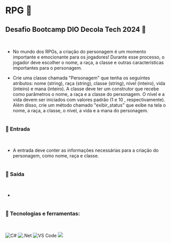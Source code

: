 # RPG 🎲 

## Desafio Bootcamp DIO Decola Tech 2024 🚀 
</br>

- No mundo dos RPGs, a criação do personagem é um momento importante e emocionante para os jogadores! Durante esse processo, o jogador deve escolher o nome, a raça, a classe e outras características importantes para o personagem.

- Crie uma classe chamada "Personagem" que tenha os seguintes atributos: nome (string), raça (string), classe (string), nível (inteiro), vida (inteiro) e mana (inteiro). A classe deve ter um construtor que recebe como parâmetros o nome, a raça e a classe do personagem. O nível e a vida devem ser iniciados com valores padrão (1 e 10 , respectivamente). Além disso, crie um método chamado "exibir_status" que exibe na tela o nome, a raça, a classe, o nível, a vida e a mana do personagem.

#
### 📌 Entrada
</br>

- A entrada deve conter as informações necessárias para a criação do personagem, como nome, raça e classe.

#
### 📌 Saída
</br>

- 

#
### 📌 Tecnologias e ferramentas:

</br>

<div>

![C#](https://img.shields.io/badge/c%23-%23239120.svg?style=for-the-badge&logo=csharp&logoColor=white)
![.Net](https://img.shields.io/badge/.NET-5C2D91?style=for-the-badge&logo=.net&logoColor=white)
![VS Code](https://img.shields.io/badge/VS%20Code-0078d7.svg?style=for-the-badge&logo=visual-studio-code&logoColor=white)
<a href="https://www.dio.me/" target="_blank"><img src="https://img.shields.io/badge/dio-%23323330.svg?style=for-the-badge&logo=Color=%23F7DF1E" target="_blank"></a>

</div>